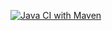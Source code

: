 [![Java CI with Maven](https://github.com/s18552/Selenium1/actions/workflows/maven.yml/badge.svg)](https://github.com/s18552/Selenium1/actions/workflows/maven.yml)


